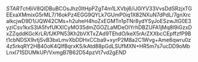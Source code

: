 $START$ch6iV8QIDBuBCOsJhz0ItHpPZgT4m1LXVbj6/iJ0iYV33VvsDdSRzjxTGEExaXMmixG5rML7/16okPz4EGG9QYLk7GUmP0iq1X82NXuN7dPdL/7gnXrcaIkcjwD9D1/JQW42CMs+h2uheH4hoZxEGMTn1pTNr8ydYSyJoESzwJtG0E3yziCsv1kxS3lA5fvfUKXICyMO35dmZGOZLaMDeOIYrhDBZUFA1jMq8l9iGzxDxZZqddKGcKrLR/fJKPN53Kh2bVXTxZAd9TEhdO/keX5rArZXXbcCEpffzfP9Bt1cbNDSX9vtjSvB3bxLmvXbDDHxCCba9+xyrP2M8a2C1Wvg+Ame6qwru0z4z5rkqRY2HB40oK4QIfBqrxK5/kAtd88pGdLSUfMXN+HR5m7s7ucDD9oMbLnxl71SDUMkUP/VxmgB7B62D54pzVt7vd2g$END$